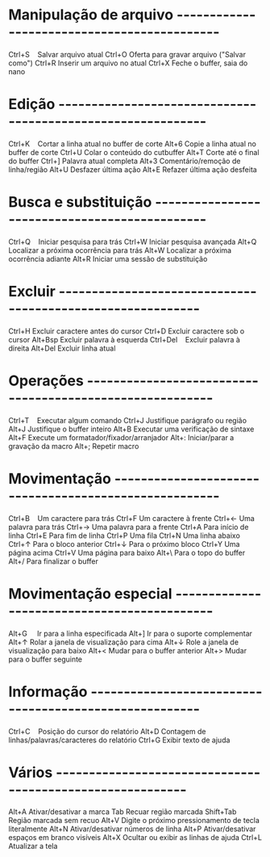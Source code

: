 # Manipulação de arquivo -------------------------------------------- #	

Ctrl+S   	Salvar arquivo atual
Ctrl+O		Oferta para gravar arquivo ("Salvar como")
Ctrl+R		Inserir um arquivo no atual
Ctrl+X		Feche o buffer, saia do nano
	
# Edição ------------------------------------------------------------ #	
	
Ctrl+K   	Cortar a linha atual no buffer de corte
Alt+6		Copie a linha atual no buffer de corte
Ctrl+U		Colar o conteúdo do cutbuffer
Alt+T		Corte até o final do buffer
Ctrl+]		Palavra atual completa
Alt+3		Comentário/remoção de linha/região
Alt+U		Desfazer última ação
Alt+E		Refazer última ação desfeita
	
# Busca e substituição ---------------------------------------------- #	

Ctrl+Q   	Iniciar pesquisa para trás
Ctrl+W		Iniciar pesquisa avançada
Alt+Q		Localizar a próxima ocorrência para trás
Alt+W		Localizar a próxima ocorrência adiante
Alt+R		Iniciar uma sessão de substituição
	
# Excluir ----------------------------------------------------------- #	
	
Ctrl+H		Excluir caractere antes do cursor
Ctrl+D		Excluir caractere sob o cursor
Alt+Bsp		Excluir palavra à esquerda
Ctrl+Del   	Excluir palavra à direita
Alt+Del		Excluir linha atual

# Operações --------------------------------------------------------- #	

Ctrl+T   	Executar algum comando
Ctrl+J		Justifique parágrafo ou região
Alt+J		Justifique o buffer inteiro
Alt+B		Executar uma verificação de sintaxe
Alt+F		Execute um formatador/fixador/arranjador
Alt+:		Iniciar/parar a gravação da macro
Alt+;		Repetir macro
	
# Movimentação ------------------------------------------------------ #	
	
Ctrl+B   	Um caractere para trás
Ctrl+F		Um caractere à frente
Ctrl+←		Uma palavra para trás
Ctrl+→		Uma palavra para a frente
Ctrl+A		Para início de linha
Ctrl+E		Para fim de linha
Ctrl+P		Uma fila
Ctrl+N		Uma linha abaixo
Ctrl+↑		Para o bloco anterior
Ctrl+↓		Para o próximo bloco
Ctrl+Y		Uma página acima
Ctrl+V		Uma página para baixo
Alt+\		Para o topo do buffer
Alt+/		Para finalizar o buffer
	
# Movimentação especial -------------------------------------------- #	
	
Alt+G    	Ir para a linha especificada
Alt+]		Ir para o suporte complementar
Alt+↑		Rolar a janela de visualização para cima
Alt+↓		Role a janela de visualização para baixo
Alt+<		Mudar para o buffer anterior
Alt+>		Mudar para o buffer seguinte
	
# Informação ------------------------------------------------------- #	

Ctrl+C   	Posição do cursor do relatório
Alt+D		Contagem de linhas/palavras/caracteres do relatório
Ctrl+G		Exibir texto de ajuda
	
# Vários  ---------------------------------------------------------- #	
	
Alt+A		Ativar/desativar a marca
Tab		Recuar região marcada
Shift+Tab   	Região marcada sem recuo
Alt+V		Digite o próximo pressionamento de tecla literalmente
Alt+N		Ativar/desativar números de linha
Alt+P		Ativar/desativar espaços em branco visíveis
Alt+X		Ocultar ou exibir as linhas de ajuda
Ctrl+L		Atualizar a tela
